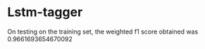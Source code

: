 # Lstm-tagger
On testing on the training set, the weighted f1 score obtained was 0.9661693654670092
